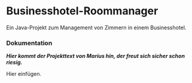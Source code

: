 
# Businesshotel-Roommanager
Ein Java-Projekt zum Management von Zimmern in einem Businesshotel. 


### Dokumentation

***Hier kommt der Projekttext von Marius hin, der freut sich sicher schon riesig.***

Hier einfügen.